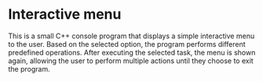 # Interactive menu
This is a small C++ console program that displays a simple interactive menu to the user. Based on the selected option, the program performs different predefined operations. After executing the selected task, the menu is shown again, allowing the user to perform multiple actions until they choose to exit the program.
